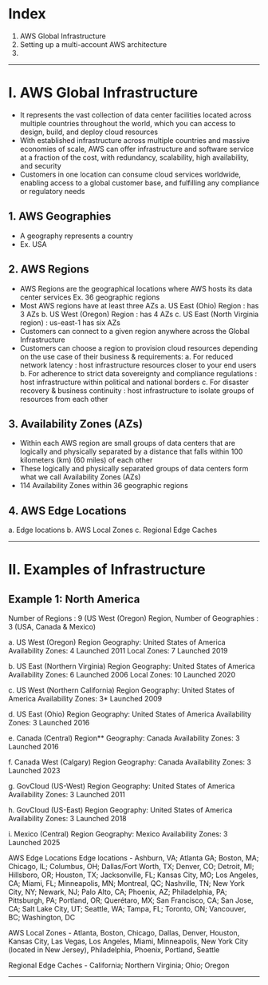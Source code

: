 # Index
1. AWS Global Infrastructure
2. Setting up a multi-account AWS architecture
3. 

--------------------------------------------------------------------------------------------------------------------------------------------------------------------------------------------------------------------------------------------------------------------------------------------------------
# I. AWS Global Infrastructure
  - It represents the vast collection of data center facilities located across multiple countries throughout the world, which you can access to design, build, and deploy cloud resources
  - With established infrastructure across multiple countries and massive economies of scale, AWS can offer infrastructure and software service at a fraction of the cost, with redundancy, scalability, high availability, and security
  - Customers in one location can consume cloud services worldwide, enabling access to a global customer base, and fulfilling any compliance or regulatory needs

## 1. AWS Geographies
 - A geography represents a country
 - Ex. USA
   
## 2. AWS Regions
 - AWS Regions are the geographical locations where AWS hosts its data center services
   Ex. 36 geographic regions
 - Most AWS regions have at least three AZs
    a. US East (Ohio) Region           : has 3 AZs
    b. US West (Oregon) Region         : has 4 AZs
    c. US East (North Virginia region) : us-east-1 has six AZs
 - Customers can connect to a given region anywhere across the Global Infrastructure
 - Customers can choose a region to provision cloud resources depending on the use case of their business & requirements:
    a. For reduced network latency : host infrastructure resources closer to your end users
    b. For adherence to strict data sovereignty and compliance regulations : host infrastructure within political and national borders
    c. For disaster recovery & business continuity : host infrastructure to isolate groups of resources from each other 

## 3. Availability Zones (AZs)
 - Within each AWS region are small groups of data centers that are logically and physically separated by a distance that falls within 100 kilometers (km) (60 miles) of each other
 - These logically and physically separated groups of data centers form what we call Availability Zones (AZs)
 - 114 Availability Zones within 36 geographic regions


## 4. AWS Edge Locations
 a. Edge locations 
 b. AWS Local Zones 
 c. Regional Edge Caches 
 
--------------------------------------------------------------------------------------------------------------------------------------------------------------------------------------------------------------------------------------------------------------------------------------------------------
# II. Examples of Infrastructure

## Example 1: North America 
Number of Regions     : 9 (US West (Oregon) Region, 
Number of Geographies : 3 (USA, Canada & Mexico)

a. US West (Oregon) Region
   Geography: United States of America
   Availability Zones: 4
   Launched 2011
   Local Zones: 7
   Launched 2019

b. US East (Northern Virginia) Region
   Geography: United States of America
   Availability Zones: 6
   Launched 2006
   Local Zones: 10
   Launched 2020

c. US West (Northern California) Region
   Geography: United States of America
   Availability Zones: 3*
   Launched 2009

d. US East (Ohio) Region
   Geography: United States of America
   Availability Zones: 3
   Launched 2016
   
e. Canada (Central) Region**
   Geography: Canada
   Availability Zones: 3
   Launched 2016

f. Canada West (Calgary) Region
   Geography: Canada
   Availability Zones: 3
   Launched 2023

g. GovCloud (US-West) Region
   Geography: United States of America
   Availability Zones: 3
   Launched 2011

h. GovCloud (US-East) Region
   Geography: United States of America
   Availability Zones: 3
   Launched 2018

i. Mexico (Central) Region
   Geography: Mexico
   Availability Zones: 3
   Launched 2025


AWS Edge Locations
Edge locations - Ashburn, VA; Atlanta GA; Boston, MA; Chicago, IL; Columbus, OH; Dallas/Fort Worth, TX; Denver, CO; Detroit, MI; Hillsboro, OR; Houston, TX; Jacksonville, FL; Kansas City, MO; Los Angeles, CA; Miami, FL; Minneapolis, MN; Montreal, QC; Nashville, TN; New York City, NY; Newark, NJ; Palo Alto, CA; Phoenix, AZ; Philadelphia, PA; Pittsburgh, PA; Portland, OR; Querétaro, MX; San Francisco, CA; San Jose, CA; Salt Lake City, UT; Seattle, WA; Tampa, FL; Toronto, ON; Vancouver, BC; Washington, DC

AWS Local Zones - Atlanta, Boston, Chicago, Dallas, Denver, Houston, Kansas City, Las Vegas, Los Angeles, Miami, Minneapolis, New York City (located in New Jersey), Philadelphia, Phoenix, Portland, Seattle

Regional Edge Caches - California; Northern Virginia; Ohio; Oregon

--------------------------------------------------------------------------------------------------------------------------------------------------------------------------------------------------------------------------------------------------------------------------------------------------------
